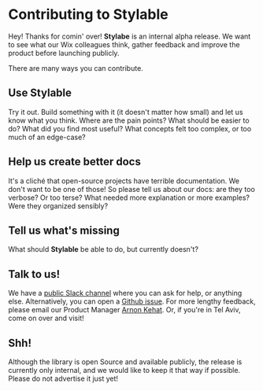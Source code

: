 # Contributing to Stylable

Hey! Thanks for comin' over! **Stylabe** is an internal alpha release. We want to see what our Wix colleagues think, gather feedback and improve the product before launching publicly.

There are many ways you can contribute.

## Use Stylable

Try it out. Build something with it (it doesn't matter how small) and let us know what you think. Where are the pain points? What should be easier to do? What did you find most useful? What concepts felt too complex, or too much of an edge-case?


## Help us create better docs

It's a cliché that open-source projects have terrible documentation. We don't want to be one of those! So please tell us about our docs: are they too verbose? Or too terse? What needed more explanation or more examples? Were they organized sensibly?

## Tell us what's missing
What should **Stylable** be able to do, but currently doesn't? 

## Talk to us!

We have a [public Slack channel](https://wixc3.slack.com/messages/C37ARUEBD/details/) where you can ask for help, or anything else. Alternatively, you can open a [Github issue](https://github.com/wix/stylable/issues). For more lengthy feedback, please email our Product Manager [Arnon Kehat](mailto:arnonk@wix.com). Or, if you're in Tel Aviv, come on over and visit!

## Shh!

Although the library is open Source and available publicly, the release is currently only internal, and we would like to keep it that way if possible. Please do not advertise it just yet!
